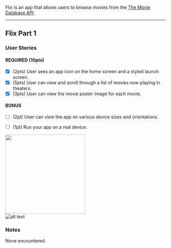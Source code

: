 Flix is an app that allows users to browse movies from the [The Movie Database API](http://docs.themoviedb.apiary.io/#).

---

## Flix Part 1

### User Stories


#### REQUIRED (10pts)
- [x] (2pts) User sees an app icon on the home screen and a styled launch screen.
- [x] (5pts) User can view and scroll through a list of movies now playing in theaters.
- [x] (3pts) User can view the movie poster image for each movie.

#### BONUS
- [ ] (2pt) User can view the app on various device sizes and orientations.
- [ ] (1pt) Run your app on a real device.



<img src="https://imgur.com/a/XvqQya4" width=250><br>
![alt text](https://imgur.com/a/XvqQya4)
<blockquote class="imgur-embed-pub" lang="en" data-id="a/sGsgivj" data-context="false" ><a href="//imgur.com/a/sGsgivj"></a></blockquote><script async src="//s.imgur.com/min/embed.js" charset="utf-8"></script>

### Notes
None encountered.
